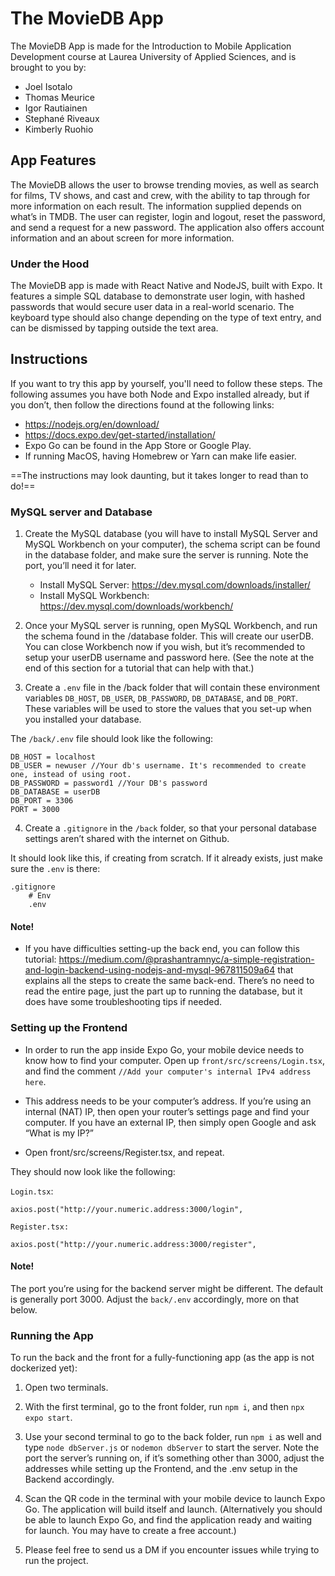 # The MovieDB App
The MovieDB App is made for the Introduction to Mobile Application Development course at Laurea University of Applied Sciences, and is brought to you by:

- Joel Isotalo
- Thomas Meurice
- Igor Rautiainen
- Stephané Riveaux
- Kimberly Ruohio

## App Features
The MovieDB allows the user to browse trending movies, as well as search for films, TV shows, and cast and crew, with the ability to tap through for more information on each result. The information supplied depends on what’s in TMDB. The user can register, login and logout, reset the password, and send a request for a new password. The application also offers account information and an about screen for more information. 

### Under the Hood
The MovieDB app is made with React Native and NodeJS, built with Expo. It features a simple SQL database to demonstrate user login, with hashed passwords that would secure user data in a real-world scenario. The keyboard type should also change depending on the type of text entry, and can be dismissed by tapping outside the text area.

## Instructions
If you want to try this app by yourself, you'll need to follow these steps. The following assumes you have both Node and Expo installed already, but if you don’t, then follow the directions found at the following links:

 - <https://nodejs.org/en/download/>
 - <https://docs.expo.dev/get-started/installation/>
 - Expo Go can be found in the App Store or Google Play.
 - If running MacOS, having Homebrew or Yarn can make life easier.

==The instructions may look daunting, but it takes longer to read than to do!==

### MySQL server and Database
1. Create the MySQL database (you will have to install MySQL Server and MySQL Workbench on your computer), the schema script can be found in the database folder, and make sure the server is running. Note the port, you’ll need it for later.

	- Install MySQL Server: <https://dev.mysql.com/downloads/installer/>
	- Install MySQL Workbench: <https://dev.mysql.com/downloads/workbench/>

2. Once your MySQL server is running, open MySQL Workbench, and run the schema found in the /database folder. This will create our userDB. You can close Workbench now if you wish, but it’s recommended to setup your userDB username and password here. (See the note at the end of this section for a tutorial that can help with that.)

3. Create a `.env` file in the /back folder that will contain these environment variables `DB_HOST`, `DB_USER`, `DB_PASSWORD`, `DB_DATABASE`, and `DB_PORT`. These variables will be used to store the values that you set-up when you installed your database.

The `/back/.env` file should look like the following: 
	
```
DB_HOST = localhost
DB_USER = newuser //Your db's username. It's recommended to create one, instead of using root.
DB_PASSWORD = password1 //Your DB's password
DB_DATABASE = userDB
DB_PORT = 3306
PORT = 3000
```

4. Create a `.gitignore` in the `/back` folder, so that your personal database settings aren’t shared with the internet on Github. 

It should look like this, if creating from scratch. If it already exists, just make sure the `.env` is there:
	
```
.gitignore
	# Env
	.env
```

#### Note! 
- If you have difficulties setting-up the back end, you can follow this tutorial: <https://medium.com/@prashantramnyc/a-simple-registration-and-login-backend-using-nodejs-and-mysql-967811509a64> that explains all the steps to create the same back-end. There’s no need to read the entire page, just the part up to running the database, but it does have some troubleshooting tips if needed.

### Setting up the Frontend
- In order to run the app inside Expo Go, your mobile device needs to know how to find your computer. Open up `front/src/screens/Login.tsx`, and find the comment `//Add your computer's internal IPv4 address here`. 

- This address needs to be your computer’s address. If you’re using an internal (NAT) IP, then open your router’s settings page and find your computer. If you have an external IP, then simply open Google and ask “What is my IP?”

- Open front/src/screens/Register.tsx, and repeat.

They should now look like the following:
	
`Login.tsx`:

`axios.post("http://your.numeric.address:3000/login",` 

`Register.tsx:`

`axios.post("http://your.numeric.address:3000/register",`


#### Note!
The port you’re using for the backend server might be different. The default is generally port 3000. Adjust the `back/.env` accordingly, more on that below.

### Running the App
To run the back and the front for a fully-functioning app (as the app is not dockerized yet):

1. Open two terminals.

2. With the first terminal, go to the front folder, run `npm i`, and then `npx expo start`.

3. Use your second terminal to go to the back folder, run `npm i` as well and type `node dbServer.js`  or `nodemon dbServer` to start the server. Note the port the server’s running on, if it’s something other than 3000, adjust the addresses while setting up the Frontend, and the .env setup in the Backend accordingly. 

4. Scan the QR code in the terminal with your mobile device to launch Expo Go. The application will build itself and launch. (Alternatively you should be able to launch Expo Go, and find the application ready and waiting for launch. You may have to create a free account.)

5. Please feel free to send us a DM if you encounter issues while trying to run the project.